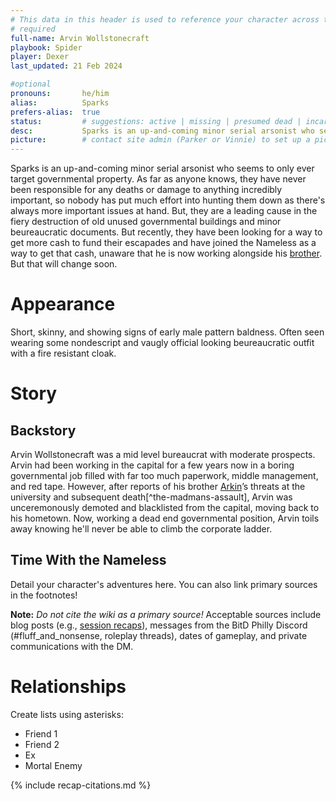 ```yaml
---
# This data in this header is used to reference your character across the entire website. 
# required
full-name: Arvin Wollstonecraft
playbook: Spider
player: Dexer
last_updated: 21 Feb 2024

#optional
pronouns:       he/him
alias:          Sparks 
prefers-alias:  true
status:         # suggestions: active | missing | presumed dead | incarcerated | dead
desc:           Sparks is an up-and-coming minor serial arsonist who seems to only ever target governmental property.
picture:        # contact site admin (Parker or Vinnie) to set up a picture.
---
```


Sparks is an up-and-coming minor serial arsonist who seems to only ever target governmental property. As far as anyone knows, they have never been responsible for any deaths or damage to anything incredibly important, so nobody has put much effort into hunting them down as there's always more important issues at hand. But, they are a leading cause in the fiery destruction of old unused governmental buildings and minor beureaucratic documents. But recently, they have been looking for a way to get more cash to fund their escapades and have joined the Nameless as a way to get that cash, unaware that he is now working alongside his [brother](arkin). But that will change soon.


# Appearance
Short, skinny, and showing signs of early male pattern baldness. Often seen wearing some nondescript and vaugly official looking beureaucratic outfit with a fire resistant cloak.

# Story
## Backstory
Arvin Wollstonecraft was a mid level bureaucrat with moderate prospects. Arvin had been working in the capital for a few years now in a boring governmental job filled with far too much paperwork, middle management, and red tape. However, after reports of his brother [Arkin](arkin)’s threats at the university and subsequent death[^the-madmans-assault], Arvin was unceremonously demoted and blacklisted from the capital, moving back to his hometown. Now, working a dead end governmental position, Arvin toils away knowing he'll never be able to climb the corporate ladder. 

## Time With the Nameless
Detail your character's adventures here. You can also link primary sources in the footnotes!

**Note:** _Do not cite the wiki as a primary source!_ Acceptable sources include blog posts (e.g., [session recaps](/story)), messages from the BitD Philly Discord (#fluff_and_nonsense, roleplay threads), dates of gameplay, and private communications with the DM. 

# Relationships
Create lists using asterisks:

* Friend 1
* Friend 2
* Ex
* Mortal Enemy

<!-- Include default citations -->
{% include recap-citations.md %}
<!-- Additional citations -->
[^example-citation]: *Name of source.* <http://link-to-source>